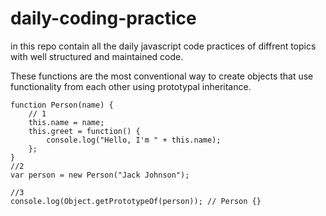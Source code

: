 # daily-coding-practice
in this repo contain all the daily javascript code practices of diffrent topics with  well structured and maintained code.

These functions are the most conventional way to create objects that use functionality from each other using prototypal inheritance.
```
function Person(name) {
	// 1
	this.name = name;
	this.greet = function() {
		console.log("Hello, I'm " + this.name);
	};
}
//2
var person = new Person("Jack Johnson");

//3
console.log(Object.getPrototypeOf(person)); // Person {}

```